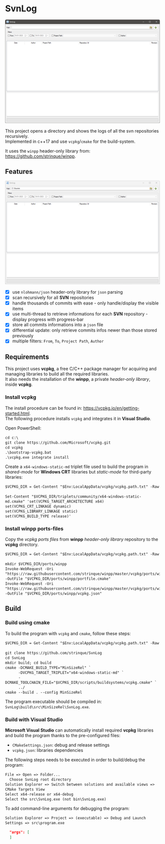 # SvnLog

![SvnLog init](https://github.com/strinque/SvnLog/blob/master/docs/init.png)

This project opens a directory and shows the logs of all the svn repositories recursively.  
Implemented in c++17 and use `vcpkg`/`cmake` for the build-system.  

It uses the `winpp` header-only library from: https://github.com/strinque/winpp.

## Features

![SvnLog filters](https://github.com/strinque/SvnLog/blob/master/docs/filters.gif)

- [x] use `nlohmann/json` header-only library for `json` parsing
- [x] scan recursively for all **SVN** repositories
- [x] handle thousands of commits with ease - only handle/display the visible items
- [x] use multi-thread to retrieve informations for each **SVN** repository - display progress with progress-bar
- [x] store all commits informations into a `json` file
- [x] differential update: only retrieve commits infos newer than those stored previously
- [x] multiple filters: `From`, `To`, `Project Path`, `Author`

## Requirements

This project uses **vcpkg**, a free C/C++ package manager for acquiring and managing libraries to build all the required libraries.  
It also needs the installation of the **winpp**, a private *header-only library*, inside **vcpkg**.

### Install vcpkg

The install procedure can be found in: https://vcpkg.io/en/getting-started.html.  
The following procedure installs `vcpkg` and integrates it in **Visual Studio**.

Open PowerShell: 

``` console
cd c:\
git clone https://github.com/Microsoft/vcpkg.git
cd vcpkg
.\bootstrap-vcpkg.bat
.\vcpkg.exe integrate install
```

Create a `x64-windows-static-md` triplet file used to build the program in *shared-mode* for **Windows CRT** libraries but *static-mode* for third-party libraries:

``` console
$VCPKG_DIR = Get-Content "$Env:LocalAppData/vcpkg/vcpkg.path.txt" -Raw 

Set-Content "$VCPKG_DIR/triplets/community/x64-windows-static-md.cmake" 'set(VCPKG_TARGET_ARCHITECTURE x64)
set(VCPKG_CRT_LINKAGE dynamic)
set(VCPKG_LIBRARY_LINKAGE static)
set(VCPKG_BUILD_TYPE release)'
```

### Install winpp ports-files

Copy the *vcpkg ports files* from **winpp** *header-only library* repository to the **vcpkg** directory.

``` console
$VCPKG_DIR = Get-Content "$Env:LocalAppData/vcpkg/vcpkg.path.txt" -Raw 

mkdir $VCPKG_DIR/ports/winpp
Invoke-WebRequest -Uri "https://raw.githubusercontent.com/strinque/winpp/master/vcpkg/ports/winpp/portfile.cmake" -OutFile "$VCPKG_DIR/ports/winpp/portfile.cmake"
Invoke-WebRequest -Uri "https://raw.githubusercontent.com/strinque/winpp/master/vcpkg/ports/winpp/vcpkg.json" -OutFile "$VCPKG_DIR/ports/winpp/vcpkg.json"
```

## Build

### Build using cmake

To build the program with `vcpkg` and `cmake`, follow these steps:

``` console
$VCPKG_DIR = Get-Content "$Env:LocalAppData/vcpkg/vcpkg.path.txt" -Raw 

git clone https://github.com/strinque/SvnLog
cd SvnLog
mkdir build; cd build
cmake -DCMAKE_BUILD_TYPE="MinSizeRel" `
      -DVCPKG_TARGET_TRIPLET="x64-windows-static-md" `
      -DCMAKE_TOOLCHAIN_FILE="$VCPKG_DIR/scripts/buildsystems/vcpkg.cmake" `
      ../
cmake --build . --config MinSizeRel
```

The program executable should be compiled in: `SvnLog\build\src\MinSizeRel\SvnLog.exe`.

### Build with Visual Studio

**Microsoft Visual Studio** can automatically install required **vcpkg** libraries and build the program thanks to the pre-configured files: 

- `CMakeSettings.json`: debug and release settings
- `vcpkg.json`: libraries dependencies

The following steps needs to be executed in order to build/debug the program:

``` console
File => Open => Folder...
  Choose SvnLog root directory
Solution Explorer => Switch between solutions and available views => CMake Targets View
Select x64-release or x64-debug
Select the src\SvnLog.exe (not bin\SvnLog.exe)
```

To add command-line arguments for debugging the program:

```
Solution Explorer => Project => (executable) => Debug and Launch Settings => src\program.exe
```

``` json
  "args": [
  ]
```
